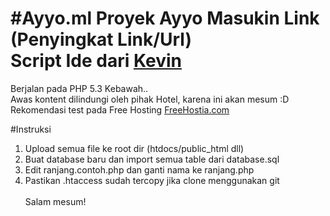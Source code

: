 #Ayyo.ml
Proyek Ayyo Masukin Link (Penyingkat Link/Url)<br />
Script Ide dari <a href="http://ayyo.ml/pdmsm">Kevin</a>
====
Berjalan pada PHP 5.3 Kebawah..<br />
Awas kontent dilindungi oleh pihak Hotel, karena ini akan mesum :D<br />
Rekomendasi test pada Free Hosting <a href="http://freehostia.com">FreeHostia.com</a>

#Instruksi
1. Upload semua file ke root dir (htdocs/public_html dll)<br />
2. Buat database baru dan import semua table dari database.sql<br />
3. Edit ranjang.contoh.php dan ganti nama ke ranjang.php<br />
4. Pastikan .htaccess sudah tercopy jika clone menggunakan git
<br /><br />
Salam mesum!
